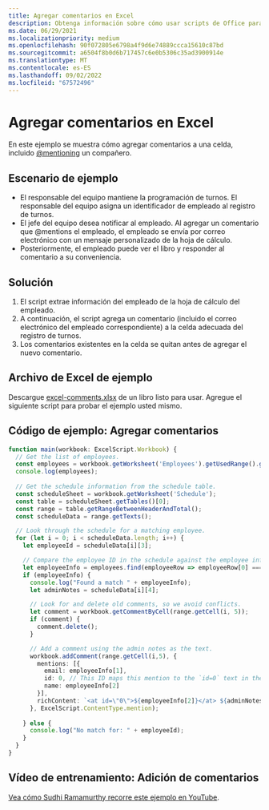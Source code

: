 ```yaml
---
title: Agregar comentarios en Excel
description: Obtenga información sobre cómo usar scripts de Office para agregar comentarios en una hoja de cálculo.
ms.date: 06/29/2021
ms.localizationpriority: medium
ms.openlocfilehash: 90f072805e6798a4f9d6e74889ccca15610c87bd
ms.sourcegitcommit: a6504f8b0d6b717457c6e0b5306c35ad3900914e
ms.translationtype: MT
ms.contentlocale: es-ES
ms.lasthandoff: 09/02/2022
ms.locfileid: "67572496"
---
```

# <a name="add-comments-in-excel"></a>Agregar comentarios en Excel

En este ejemplo se muestra cómo agregar comentarios a una celda, incluido [@mentioning](https://support.microsoft.com/office/90701709-5dc1-41c7-aa48-b01d4a46e8c7) un compañero.

## <a name="example-scenario"></a>Escenario de ejemplo

* El responsable del equipo mantiene la programación de turnos. El responsable del equipo asigna un identificador de empleado al registro de turnos.
* El jefe del equipo desea notificar al empleado. Al agregar un comentario que @mentions el empleado, el empleado se envía por correo electrónico con un mensaje personalizado de la hoja de cálculo.
* Posteriormente, el empleado puede ver el libro y responder al comentario a su conveniencia.

## <a name="solution"></a>Solución

1. El script extrae información del empleado de la hoja de cálculo del empleado.
1. A continuación, el script agrega un comentario (incluido el correo electrónico del empleado correspondiente) a la celda adecuada del registro de turnos.
1. Los comentarios existentes en la celda se quitan antes de agregar el nuevo comentario.

## <a name="sample-excel-file"></a>Archivo de Excel de ejemplo

Descargue [excel-comments.xlsx](excel-comments.xlsx) de un libro listo para usar. Agregue el siguiente script para probar el ejemplo usted mismo.

## <a name="sample-code-add-comments"></a>Código de ejemplo: Agregar comentarios

```TypeScript
function main(workbook: ExcelScript.Workbook) {
  // Get the list of employees.
  const employees = workbook.getWorksheet('Employees').getUsedRange().getTexts();
  console.log(employees); 
  
  // Get the schedule information from the schedule table.
  const scheduleSheet = workbook.getWorksheet('Schedule');
  const table = scheduleSheet.getTables()[0];
  const range = table.getRangeBetweenHeaderAndTotal();
  const scheduleData = range.getTexts();

  // Look through the schedule for a matching employee.
  for (let i = 0; i < scheduleData.length; i++) {
    let employeeId = scheduleData[i][3];

    // Compare the employee ID in the schedule against the employee information table.
    let employeeInfo = employees.find(employeeRow => employeeRow[0] === employeeId);
    if (employeeInfo) {
      console.log("Found a match " + employeeInfo);
      let adminNotes = scheduleData[i][4];

      // Look for and delete old comments, so we avoid conflicts.
      let comment = workbook.getCommentByCell(range.getCell(i, 5));
      if (comment) {
        comment.delete();
      }

      // Add a comment using the admin notes as the text.
      workbook.addComment(range.getCell(i,5), {
        mentions: [{
          email: employeeInfo[1],
          id: 0, // This ID maps this mention to the `id=0` text in the comment.
          name: employeeInfo[2]
        }],
        richContent: `<at id=\"0\">${employeeInfo[2]}</at> ${adminNotes}`
      }, ExcelScript.ContentType.mention);        
      
    } else {
      console.log("No match for: " + employeeId);
    }
  }
}
```

## <a name="training-video-add-comments"></a>Vídeo de entrenamiento: Adición de comentarios

[Vea cómo Sudhi Ramamurthy recorre este ejemplo en YouTube](https://youtu.be/CpR78nkaOFw).
